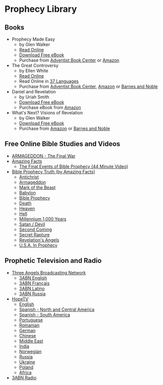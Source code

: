 # Prophecy Library

## Books

* Prophecy Made Easy
  * by Glen Walker
  * [Read Online](/ReadOnline.html)
  * [Download Free eBook](/pdf/ProphecyMadeEasy.pdf)
  * Purchase from [Adventist Book Center](http://www.adventistbookcenter.com/prophecy-made-easy-experience-the-future-now.html) or [Amazon](http://www.amazon.com/Prophecy-Made-Easy-Glen-Walker/dp/0615113567)
* The Great Controversy
  * by Ellen White 
  * [Read Online](http://www.whiteestate.org/books/gc/gc.asp)
  * Read Online in [37 Languages](/37languages/)
  * Purchase from [Adventist Book Center](http://www.adventistbookcenter.com/great-controversy.html), [Amazon](http://www.amazon.com/Great-Controversy-Ellen-G-White/dp/1492344931/) or [Barnes and Noble](http://www.barnesandnoble.com/w/the-great-controversy-ellen-white/1117541345?ean=9781456569587)
* Daniel and Revelation
  * by Uriah Smith 
  * [Download Free eBook](/pdf/DanielAndRevelation.pdf)
  * Purchase eBook from [Amazon](http://www.amazon.com/Daniel-Revelation-Uriah-Smith-ebook/dp/B0086NEVSA/)
* What's Next? Visions of Revelation
  * by Glen Walker 
  * [Download Free eBook](/pdf/WhatsNext-VisionsOfRevelation.pdf)
  * Purchase from [Amazon](http://www.amazon.com/Whats-Next-Visions-Revelation-Walker/dp/0578073544/) or [Barnes and Noble](http://www.barnesandnoble.com/w/whats-next-visions-of-revelation-glen-a-walker/1112722100?ean=9780578073545)

## Free Online Bible Studies and Videos

* [ARMAGEDDON - The Final War](/pdf/ARMAGEDDON-TheFinalWar.pdf)
* [Amazing Facts](http://www.amazingfacts.com "Amazing Facts")
  * [The Final Events of Bible Prophecy (44 Minute Video)](https://www.youtube.com/watch?v=Fl4VoH1i19E) 
* [Bible Prophecy Truth (by Amazing Facts)](http://www.bibleprophecytruth.com/ "Bible Prophecy Truth (by Amazing Facts)")
  * [Antichrist](http://www.bibleprophecytruth.com/topics/antichrist "Antichrist")
  * [Armageddon](http://www.bibleprophecytruth.com/topics/armageddon "Armageddon")
  * [Mark of the Beast](http://www.bibleprophecytruth.com/topics/mark-of-the-beast)
  * [Babylon](http://www.bibleprophecytruth.com/topics/babylon)
  * [Bible Prophecy](http://www.bibleprophecytruth.com/topics/bible-prophecy)
  * [Death](http://www.bibleprophecytruth.com/topics/death)
  * [Heaven](http://www.bibleprophecytruth.com/topics/heaven)
  * [Hell](http://www.bibleprophecytruth.com/topics/hell)
  * [Millennium 1,000 Years](http://www.bibleprophecytruth.com/topics/millennium)
  * [Satan  / Devil](http://www.bibleprophecytruth.com/topics/satan)
  * [Second Coming](http://www.bibleprophecytruth.com/topics/second-coming)
  * [Secret Rapture](http://www.bibleprophecytruth.com/topics/rapture)
  * [Revelation's Angels](http://www.bibleprophecytruth.com/topics/angels)
  * [U.S.A. In Prophecy](http://www.bibleprophecytruth.com/topics/usa-in-prophecy)

## Prophetic Television and Radio ##
* [Three Angels Broadcasting Network](http://3abn.org)
  * [3ABN English](http://3abn.org/media/3abn-broadcast/)
  * [3ABN Français](http://3abn.org/media/3abn-francais-broadcast/)
  * [3ABN Latino](http://3abn.org/media/3abn-latino-broadcast/)
  * [3ABN Russia](http://3abn.org/media/3abn-russia-broadcast/)
* [HopeTV](http://www.hopetv.org/)
  *  [English](http://www.hopetv.org/watch/)
  *  [Spanish - North and Central America](http://www.hopetv.org/watch/esperanza/)
  *  [Spanish - South America](http://www.hopetv.org/watch/hope-channel-south-america/)
  *  [Portuguese](http://www.hopetv.org/watch/portuguese/)
  *  [Romanian](http://www.hopetv.org/watch/romania/)
  *  [German](http://www.hopetv.org/watch/germany/)
  *  [Chinese](http://www.hopetv.org/watch/chinese/)
  *  [Middle East](http://www.hopetv.org/watch/middle-east/)
  *  [India](http://www.hopetv.org/watch/india/)
  *  [Norwegian](http://www.hopetv.org/watch/norwegian/)
  *  [Russia](http://www.hopetv.org/watch/russia/)
  *  [Ukraine](http://www.hopetv.org/watch/ukraine/)
  *  [Poland](http://www.hopetv.org/watch/poland/)
  *  [Africa](http://www.hopetv.org/watch/africa/)
* [3ABN Radio](http://3abn.org/networks/3abn-radio/)
